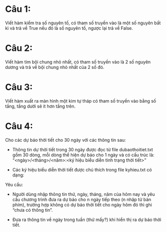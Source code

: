 # Câu 1: 

Viết hàm kiểm tra số nguyên tố, có tham số truyền vào là một số nguyên bất kì và trả về True nếu đó là số nguyên tố, ngược lại trả về False.


# Câu 2: 

Viết hàm tìm bội chung nhỏ nhất, có tham số truyền vào là 2 số nguyên dương và trả về bội chung nhỏ nhất của 2 số đó.


# Câu 3: 

Viết hàm xuất ra màn hình một kim tự tháp có tham số truyền vào bằng số tầng, tầng dưới sẽ ít hơn tầng trên.


# Câu 4: 

Cho các dự báo thời tiết cho 30 ngày với các thông tin sau:

- Thông tin dự thời tiết trong 30 ngày được đọc từ file dubaothoitiet.txt gồm 30 dòng, mỗi dòng thể hiện dự báo cho 1 ngày và có cấu trúc là: “<ngày>/<tháng>/<năm>:<ký hiệu biểu diễn tình trạng thời tiết>”

- Các ký hiệu biểu diễn thời tiết được chú thích trong file kyhieu.txt có dạng:

Yêu cầu:

- Người dùng nhập thông tin thứ, ngày, tháng, năm của hôm nay và yêu cầu chương trình đưa ra dự báo cho n ngày tiếp theo (n nhập từ bàn phím), trường hợp không có dự báo thời tiết cho ngày hôm đó thì ghi “chưa có thông tin”.

- Đưa ra thông tin về ngày trong tuần (thứ mấy?) khi hiển thị ra dự báo thời tiết.
